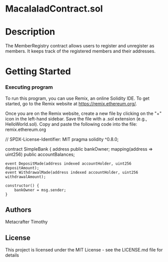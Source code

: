 # MacalaladContract.sol 

# Description

The MemberRegistry contract allows users to register and unregister as members. It keeps track of the registered members and their addresses.

# Getting Started

### Executing program

To run this program, you can use Remix, an online Solidity IDE. To get started, go to the Remix website at https://remix.ethereum.org/.

Once you are on the Remix website, create a new file by clicking on the "+" icon in the left-hand sidebar. Save the file with a .sol extension (e.g., HelloWorld.sol). Copy and paste the following code into the file:
remix.ethereum.org

// SPDX-License-Identifier: MIT
pragma solidity ^0.8.0;

contract SimpleBank {
    address public bankOwner;
    mapping(address => uint256) public accountBalances;

    event DepositMade(address indexed accountHolder, uint256 depositAmount);
    event WithdrawalMade(address indexed accountHolder, uint256 withdrawalAmount);

    constructor() {
        bankOwner = msg.sender;
    }


## Authors

Metacrafter Timothy

## License
This project is licensed under the MIT License - see the LICENSE.md file for details
